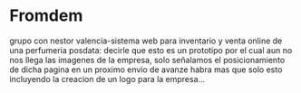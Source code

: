 # Fromdem
grupo con nestor valencia-sistema web para inventario y venta online de una perfumeria
posdata:  decirle que esto es un prototipo por el cual aun no nos  llega las imagenes de la empresa, solo señalamos el posicionamiento de dicha pagina en un proximo envio de avanze habra mas que solo esto incluyendo la creacion de un logo para la empresa...
